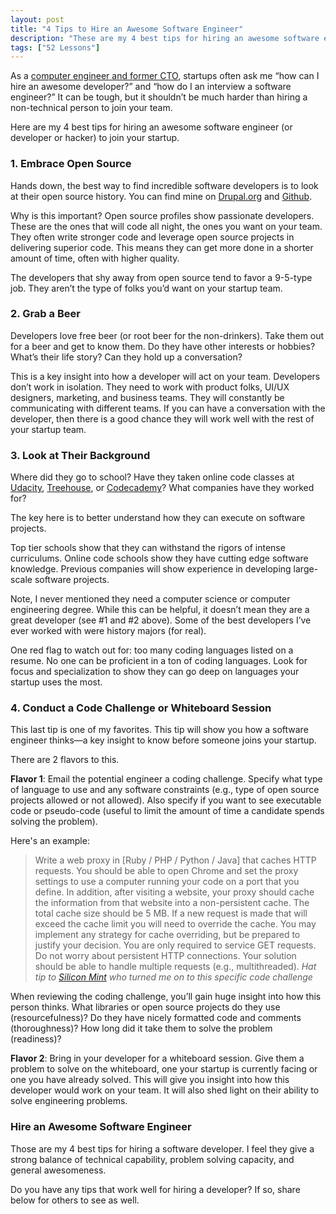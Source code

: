 ```yaml
---
layout: post
title: "4 Tips to Hire an Awesome Software Engineer"
description: "These are my 4 best tips for hiring an awesome software engineer to join your startup."
tags: ["52 Lessons"]
---
```



As a [computer engineer and former CTO](http://tedserbinski.com/about.html), startups often ask me “how can I hire an awesome developer?” and “how do I an interview a software engineer?” It can be tough, but it shouldn’t be much harder than hiring a non-technical person to join your team.

Here are my 4 best tips for hiring an awesome software engineer (or developer or hacker) to join your startup.

### 1. Embrace Open Source

Hands down, the best way to find incredible software developers is to look at their open source history. You can find mine on [Drupal.org](https://drupal.org/user/12932) and [Github](https://github.com/tedserbinski).

Why is this important? Open source profiles show passionate developers. These are the ones that will code all night, the ones you want on your team. They often write stronger code and leverage open source projects in delivering superior code. This means they can get more done in a shorter amount of time, often with higher quality.

The developers that shy away from open source tend to favor a 9-5-type job. They aren’t the type of folks you’d want on your startup team.

### 2. Grab a Beer

Developers love free beer (or root beer for the non-drinkers). Take them out for a beer and get to know them. Do they have other interests or hobbies? What’s their life story? Can they hold up a conversation?

This is a key insight into how a developer will act on your team. Developers don’t work in isolation. They need to work with product folks, UI/UX designers, marketing, and business teams. They will constantly be communicating with different teams. If you can have a conversation with the developer, then there is a good chance they will work well with the rest of your startup team.

### 3. Look at Their Background

Where did they go to school? Have they taken online code classes at [Udacity](https://www.udacity.com/), [Treehouse](http://teamtreehouse.com/), or [Codecademy](http://www.codecademy.com/)? What companies have they worked for?

The key here is to better understand how they can execute on software projects.

Top tier schools show that they can withstand the rigors of intense curriculums. Online code schools show they have cutting edge software knowledge. Previous companies will show experience in developing large-scale software projects.

Note, I never mentioned they need a computer science or computer engineering degree. While this can be helpful, it doesn’t mean they are a great developer (see #1 and #2 above). Some of the best developers I’ve ever worked with were history majors (for real).

One red flag to watch out for: too many coding languages listed on a resume. No one can be proficient in a ton of coding languages. Look for focus and specialization to show they can go deep on languages your startup uses the most.

### 4. Conduct a Code Challenge or Whiteboard Session

This last tip is one of my favorites. This tip will show you how a software engineer thinks—a key insight to know before someone joins your startup.

There are 2 flavors to this.

**Flavor 1**: Email the potential engineer a coding challenge. Specify what type of language to use and any software constraints (e.g., type of open source projects allowed or not allowed). Also specify if you want to see executable code or pseudo-code (useful to limit the amount of time a candidate spends solving the problem).

Here's an example:

> Write a web proxy in [Ruby / PHP / Python / Java] that caches HTTP requests. You should be able to open Chrome and set the proxy settings to use a computer running your code on a port that you define. In addition, after visiting a website, your proxy should cache the information from that website into a non-persistent cache.  The total cache size should be 5 MB.  If a new request is made that will exceed the cache limit you will need to override the cache. You may implement any strategy for cache overriding, but be prepared to justify your decision.  You are only required to service GET requests. Do not worry about persistent HTTP connections. Your solution should be able to handle multiple requests (e.g., multithreaded). <cite>*Hat tip to [Silicon Mint](http://siliconmint.com/) who turned me on to this specific code challenge*</cite>


When reviewing the coding challenge, you’ll gain huge insight into how this person thinks. What libraries or open source projects do they use (resourcefulness)? Do they have nicely formatted code and comments (thoroughness)? How long did it take them to solve the problem (readiness)?

**Flavor 2**: Bring in your developer for a whiteboard session. Give them a problem to solve on the whiteboard, one your startup is currently facing or one you have already solved. This will give you insight into how this developer would work on your team. It will also shed light on their ability to solve engineering problems.

### Hire an Awesome Software Engineer

Those are my 4 best tips for hiring a software developer. I feel they give a strong balance of technical capability, problem solving capacity, and general awesomeness.

Do you have any tips that work well for hiring a developer? If so, share below for others to see as well.
